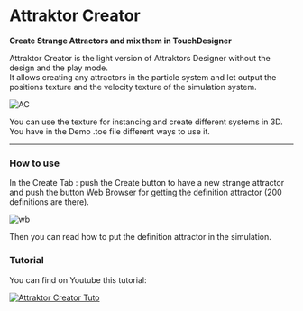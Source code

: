 # Attraktor Creator
**Create Strange Attractors and mix them in TouchDesigner**

Attraktor Creator is the light version of Attraktors Designer without the design and the play mode.  
It allows creating any attractors in the particle system and let output the positions texture and the velocity texture of the simulation system.  

![AC](https://github.com/Jive-Faury/Attraktor_Designer/blob/main/Doc_Files/AC.gif)

You can use the texture for instancing and create different systems in 3D.  
You have in the Demo .toe file different ways to use it.  

***

### How to use

In the Create Tab : push the Create button to have a new strange attractor and push the button Web Browser for getting the definition attractor (200 definitions are there).  

![wb](https://github.com/Jive-Faury/Attraktor_Designer/blob/main/Doc_Files/webB.gif)

Then you can read how to put the definition attractor in the simulation.  

### Tutorial

You can find on Youtube this tutorial:  

[![Attraktor Creator Tuto](https://github.com/Jive-Faury/Attraktor_Designer/blob/main/Doc_Files/youtube.PNG?raw=true)](https://youtu.be/h8K1Qd_GnZs "Attraktor Creator Tuto")
